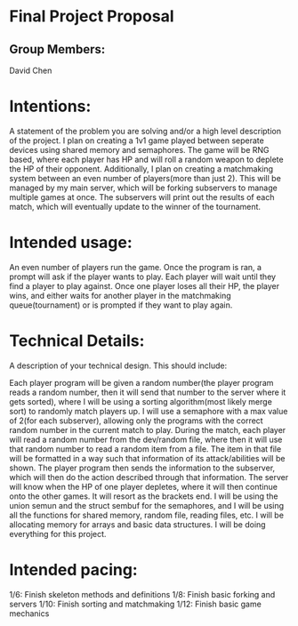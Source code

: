 # Final Project Proposal

## Group Members:

David Chen
       
# Intentions:

A statement of the problem you are solving and/or a high level description of the project.
I plan on creating a 1v1 game played between seperate devices using shared memory and semaphores. The game will be RNG based, where each player has HP and will roll a random weapon to deplete the HP of their opponent. Additionally, I plan on creating a matchmaking system between an even number of players(more than just 2). This will be managed by my main server, which will be forking subservers to manage multiple games at once. The subservers will print out the results of each match, which will eventually update to the winner of the tournament. 
    
# Intended usage:

An even number of players run the game. Once the program is ran, a prompt will ask if the player wants to play. Each player will wait until they find a player to play against. Once one player loses all their HP, the player wins, and either waits for another player in the matchmaking queue(tournament) or is prompted if they want to play again. 
  
# Technical Details:

A description of your technical design. This should include:
   

Each player program will be given a random number(the player program reads a random number, then it will send that number to the server where it gets sorted), where I will be using a sorting algorithm(most likely merge sort) to randomly match players up. I will use a semaphore with a max value of 2(for each subserver), allowing only the programs with the correct random number in the current match to play. 
During the match, each player will read a random number from the dev/random file, where then it will use that random number to read a random item from a file. The item in that file will be formatted in a way such that information of its attack/abilities will be shown. The player program then sends the information to the subserver, which will then do the action described through that information. The server will know when the HP of one player depletes, where it will then continue onto the other games. It will resort as the brackets end.
I will be using the union semun and the struct sembuf for the semaphores, and I will be using all the functions for shared memory, random file, reading files, etc. I will be allocating memory for arrays and basic data structures. 
I will be doing everything for this project.

# Intended pacing:

1/6: Finish skeleton methods and definitions
1/8: Finish basic forking and servers
1/10: Finish sorting and matchmaking
1/12: Finish basic game mechanics

